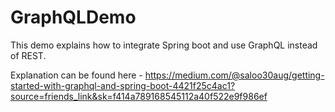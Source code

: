 # GraphQLDemo
This demo explains how to integrate Spring boot and use GraphQL instead of REST.

Explanation can be found here - https://medium.com/@saloo30aug/getting-started-with-graphql-and-spring-boot-4421f25c4ac1?source=friends_link&sk=f414a789168545112a40f522e9f986ef
